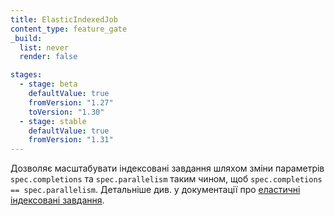 ```yaml
---
title: ElasticIndexedJob
content_type: feature_gate
_build:
  list: never
  render: false

stages:
  - stage: beta
    defaultValue: true
    fromVersion: "1.27"
    toVersion: "1.30"
  - stage: stable
    defaultValue: true
    fromVersion: "1.31"
---
```

Дозволяє масштабувати індексовані завдання шляхом зміни параметрів `spec.completions` та `spec.parallelism` таким чином, щоб `spec.completions == spec.parallelism`. Детальніше див. у документації про [еластичні індексовані завдання](/uk/docs/concepts/workloads/controllers/job#elastic-indexed-jobs).
